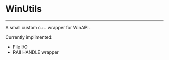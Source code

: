 # WinUtils
----
 A small custom c++ wrapper for WinAPI.
 
 Currently implimented:
 * File I/O
 * RAII HANDLE wrapper
